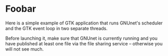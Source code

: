 Foobar
======

Here is a simple example of GTK application that runs GNUnet's scheduler and
the GTK event loop in two separate threads.

Before launching it, make sure that GNUnet is currently running and you have
published at least one file via the file sharing service – otherwise you will
not see much.
